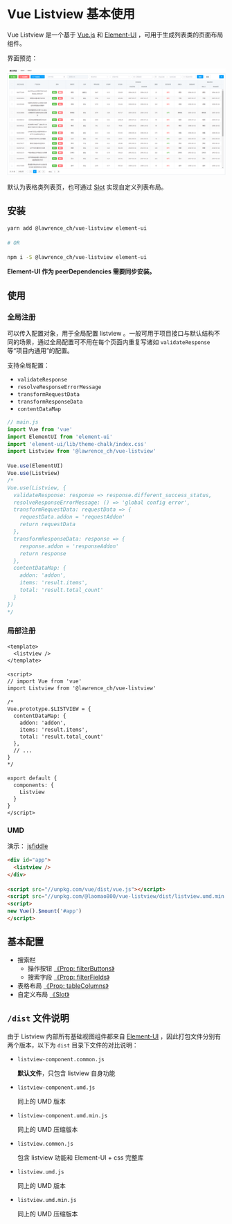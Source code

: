 # Vue Listview 基本使用

Vue Listview 是一个基于 [Vue.js](https://cn.vuejs.org/) 和 [Element-UI](http://element.eleme.io/) ，可用于生成列表类的页面布局组件。

界面预览：

![预览](./baseUse/preview.png)

默认为表格类列表页，也可通过 [Slot](./developerGuide/slots.md) 实现自定义列表布局。

## 安装

```bash
yarn add @lawrence_ch/vue-listview element-ui

# OR

npm i -S @lawrence_ch/vue-listview element-ui
```

**Element-UI 作为 peerDependencies 需要同步安装。**

## 使用

### 全局注册

可以传入配置对象，用于全局配置 listview 。一般可用于项目接口与默认结构不同的场景，通过全局配置可不用在每个页面内重复写诸如 `validateResponse` 等“项目内通用”的配置。

支持全局配置：

- `validateResponse`
- `resolveResponseErrorMessage`
- `transformRequestData`
- `transformResponseData`
- `contentDataMap`

```js
// main.js
import Vue from 'vue'
import ElementUI from 'element-ui'
import 'element-ui/lib/theme-chalk/index.css'
import Listview from '@lawrence_ch/vue-listview'

Vue.use(ElementUI)
Vue.use(Listview)
/*
Vue.use(Listview, {
  validateResponse: response => response.different_success_status,
  resolveResponseErrorMessage: () => 'global config error',
  transformRequestData: requestData => {
    requestData.addon = 'requestAddon'
    return requestData
  },
  transformResponseData: response => {
    response.addon = 'responseAddon'
    return response
  },
  contentDataMap: {
    addon: 'addon',
    items: 'result.items',
    total: 'result.total_count'
  }
})
*/
```

### 局部注册

```vue
<template>
  <listview />
</template>

<script>
// import Vue from 'vue'
import Listview from '@lawrence_ch/vue-listview'

/*
Vue.prototype.$LISTVIEW = {
  contentDataMap: {
    addon: 'addon',
    items: 'result.items',
    total: 'result.total_count'
  },
  // ...
}
*/

export default {
  components: {
    Listview
  }
}
</script>
```

### UMD

演示： [jsfiddle](https://jsfiddle.net/laomao800/92Lvg1rn/4/)

```html
<div id="app">
  <listview />
</div>

<script src="//unpkg.com/vue/dist/vue.js"></script>
<script src="//unpkg.com/@laomao800/vue-listview/dist/listview.umd.min.js"></script>
<script>
new Vue().$mount('#app')
</script>
```

## 基本配置

- 搜索栏
  - 操作按钮 [《Prop: filterButtons》](./developerGuide/prop-filter-buttons.md)
  - 搜索字段 [《Prop: filterFields》](./developerGuide/prop-filter-fields.md)
- 表格布局 [《Prop: tableColumns》](./developerGuide/prop-table-columns.md)
- 自定义布局 [《Slot》](./developerGuide/slots.md)

## `/dist` 文件说明

由于 Listview 内部所有基础视图组件都来自 [Element-UI](http://element.eleme.io/) ，因此打包文件分别有两个版本，以下为 `dist` 目录下文件的对比说明：

- `listview-component.common.js`

  **默认文件**，只包含 listview 自身功能

- `listview-component.umd.js`

  同上的 UMD 版本

- `listview-component.umd.min.js`

  同上的 UMD 压缩版本

- `listview.common.js`

  包含 listview 功能和 Element-UI + css 完整库

- `listview.umd.js`

  同上的 UMD 版本

- `listview.umd.min.js`

  同上的 UMD 压缩版本
